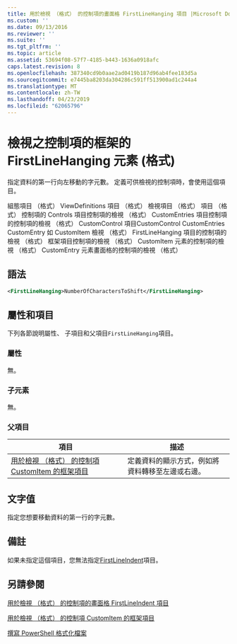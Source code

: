 ```yaml
---
title: 用於檢視 （格式） 的控制項的畫面格 FirstLineHanging 項目 |Microsoft Docs
ms.custom: ''
ms.date: 09/13/2016
ms.reviewer: ''
ms.suite: ''
ms.tgt_pltfrm: ''
ms.topic: article
ms.assetid: 53694f08-57f7-4185-b443-1636a0918afc
caps.latest.revision: 8
ms.openlocfilehash: 387340cd9b0aae2ad0419b187d96ab4fee183d5a
ms.sourcegitcommit: e7445ba8203da304286c591ff513900ad1c244a4
ms.translationtype: MT
ms.contentlocale: zh-TW
ms.lasthandoff: 04/23/2019
ms.locfileid: "62065796"
---
```

# <a name="firstlinehanging-element-for-frame-for-controls-for-view-format"></a>檢視之控制項的框架的 FirstLineHanging 元素 (格式)

指定資料的第一行向左移動的字元數。 定義可供檢視的控制項時，會使用這個項目。

組態項目 （格式） ViewDefinitions 項目 （格式） 檢視項目 （格式） 項目 （格式） 控制項的 Controls 項目控制項的檢視 （格式） CustomEntries 項目控制項的控制項的檢視 （格式） CustomControl 項目CustomControl CustomEntries CustomEntry 如 CustomItem 檢視 （格式） FirstLineHanging 項目的控制項的檢視 （格式） 框架項目控制項的檢視 （格式） CustomItem 元素的控制項的檢視 （格式） CustomEntry 元素畫面格的控制項的檢視 （格式）

## <a name="syntax"></a>語法

```xml
<FirstLineHanging>NumberOfCharactersToShift</FirstLineHanging>
```

## <a name="attributes-and-elements"></a>屬性和項目

下列各節說明屬性、 子項目和父項目`FirstLineHanging`項目。

### <a name="attributes"></a>屬性

無。

### <a name="child-elements"></a>子元素

無。

### <a name="parent-elements"></a>父項目

|項目|描述|
|-------------|-----------------|
|[用於檢視 （格式） 的控制項 CustomItem 的框架項目](./frame-element-for-customitem-for-controls-for-view-format.md)|定義資料的顯示方式，例如將資料轉移至左邊或右邊。|

## <a name="text-value"></a>文字值

指定您想要移動資料的第一行的字元數。

## <a name="remarks"></a>備註

如果未指定這個項目，您無法指定[FirstLineIndent](./firstlineindent-element-for-frame-for-controls-for-view-format.md)項目。

## <a name="see-also"></a>另請參閱

[用於檢視 （格式） 的控制項的畫面格 FirstLineIndent 項目](./firstlineindent-element-for-frame-for-controls-for-view-format.md)

[用於檢視 （格式） 的控制項 CustomItem 的框架項目](./frame-element-for-customitem-for-controls-for-view-format.md)

[撰寫 PowerShell 格式化檔案](./writing-a-powershell-formatting-file.md)
